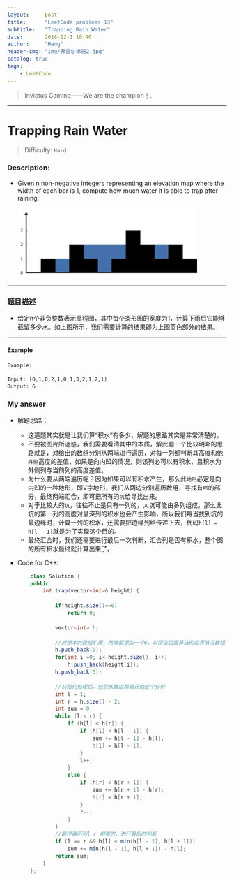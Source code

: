 ```yaml
---
layout:     post
title:      "LeetCode problems 13"
subtitle:   "Trapping Rain Water"
date:       2018-12-1 10:40
author:     "Heng"
header-img: "img/弗雷尔卓德2.jpg"
catalog: true
tags:
    - LeetCode
---
```


>Invictus Gaming——We are the champion！.

---

# Trapping Rain Water

>Difficulty: `Hard`

### Description:


- Given n non-negative integers representing an elevation map where the width of each bar is 1, compute how much water it is able to trap after raining.

    ![](/img/in-post/post-LeetCode/rainwatertrap.png)

----


### 题目描述

- 给定n个非负整数表示高程图，其中每个条形图的宽度为1，计算下雨后它能够截留多少水。如上图所示，我们需要计算的结果即为上图蓝色部分的结果。

---

#### Example

    Example:

    Input: [0,1,0,2,1,0,1,3,2,1,2,1]
    Output: 6


### My answer

- 解题思路：

    - 这道题其实就是让我们算“积水”有多少，解题的思路其实是非常清楚的。
    - 不要被图片所迷惑，我们需要看清其中的本质，解此题一个比较明晰的思路就是，对给出的数组分别从两端进行遍历，对每一列都判断其高度和他`外侧`高度的差值，如果是向内凹的情况，则该列必可以有积水，且积水为外侧列与当前列的高度差值。
    - 为什么要从两端遍历呢？因为如果可以有积水产生，那么此`地形`必定是向内凹的一种地形，即V字地形，我们从两边分别遍历数组，寻找有`坑`的部分，最终两端汇合，即可把所有的`坑`给寻找出来。
    - 对于比较大的`坑`，往往不止是只有一列的，大坑可能由多列组成，那么此坑的第一列的高度对最深列的积水也会产生影响，所以我们每当找到坑的最边缘时，计算一列的积水，还需要把边缘列给传递下去，代码`h[l] = h[l - 1]`就是为了实现这个目的。
    - 最终汇合时，我们还需要进行最后一次判断，汇合列是否有积水，整个图的所有积水最终就计算出来了。


- Code for C++:
    ```java
        class Solution {
        public:
            int trap(vector<int>& height) {

                if(height.size()==0)
                    return 0;  

                vector<int> h;

                //对原本的数组扩展，两端都添加一个0，以保证后面算法的临界情况数组下表不会溢出
                h.push_back(0);
                for(int i =0; i< height.size(); i++) 
                    h.push_back(height[i]);
                h.push_back(0);

                //初始化处理后，分别从数组两端开始逐个分析
                int l = 1;
                int r = h.size() - 2;
                int sum = 0;
                while (l < r) {
                    if (h[l] < h[r]) {
                        if (h[l] < h[l - 1]) {
                            sum += h[l - 1] - h[l];
                            h[l] = h[l - 1];
                        }
                        l++;
                    }
                    else {
                        if (h[r] < h[r + 1]) {
                            sum += h[r + 1] - h[r];
                            h[r] = h[r + 1];
                        }
                        r--;
                    }
                }
                //最终遍历到l r 相等时，进行最后的判断
                if (l == r && h[l] < min(h[l - 1], h[l + 1])) 
                    sum += min(h[l - 1], h[l + 1]) - h[l];
                return sum;
            }
        };
    ```
